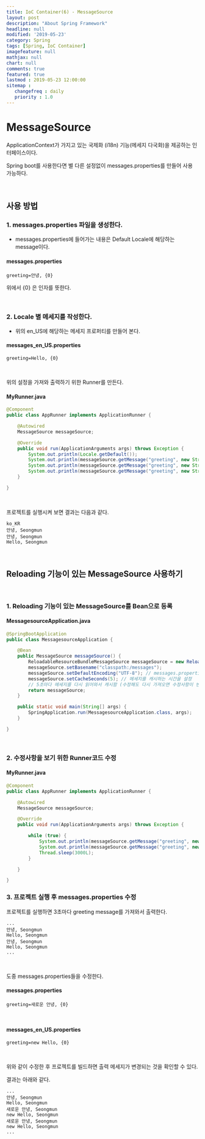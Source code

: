 ```yaml
---
title: IoC Container(6) - MessageSource
layout: post
description: "About Spring Framework"
headline: null
modified: '2019-05-23'
category: Spring
tags: [Spring, IoC Container]
imagefeature: null
mathjax: null
chart: null
comments: true
featured: true
lastmod : 2019-05-23 12:00:00
sitemap :  
   changefreq : daily
   priority : 1.0
---
```


# MessageSource

ApplicationContext가 가지고 있는 국제화 (i18n) 기능(메세지 다국화)을 제공하는 인터페이스이다.  
  
Spring boot를 사용한다면 별 다른 설정없이 messages.properties를 만들어 사용 가능하다.
  
<br />
  
## 사용 방법  
  
### 1. messages.properties 파일을 생성한다.  
  
- messages.properties에 들어가는 내용은 Default Locale에 해당하는 message이다.
  
#### messages.properties  
  
```vim
greeting=안녕, {0}
```  
  
위에서 {0} 은 인자를 뜻한다.  
  
<br />

### 2. Locale 별 메세지를 작성한다.  
  
- 위의 en_US에 해당하는 메세지 프로퍼티를 만들어 본다. 
  
#### messages_en_US.properties  
  
```vim
greeting=Hello, {0}
```  
  
<br />
  
위의 설정을 가져와 출력하기 위한 Runner를 만든다.
  
#### MyRunner.java  
  
```java
@Component
public class AppRunner implements ApplicationRunner {

    @Autowired
    MessageSource messageSource;

    @Override
    public void run(ApplicationArguments args) throws Exception {
        System.out.println(Locale.getDefault());
        System.out.println(messageSource.getMessage("greeting", new String[]{"Seongmun"}, Locale.getDefault()));
        System.out.println(messageSource.getMessage("greeting", new String[]{"Seongmun"}, Locale.KOREA));
        System.out.println(messageSource.getMessage("greeting", new String[]{"Seongmun"}, Locale.US));
    }

}
```   
  
<br />
 
프로젝트를 실행시켜 보면 결과는 다음과 같다.
  
```vim
ko_KR
안녕, Seongmun
안녕, Seongmun
Hello, Seongmun
```  
  
<br />

## Reloading 기능이 있는 MessageSource 사용하기

<br />  

### 1. Reloading 기능이 있는 MessageSource를 Bean으로 등록 

#### MessagesourceApplication.java
  
```java
@SpringBootApplication
public class MessagesourceApplication {

    @Bean
    public MessageSource messageSource() {
        ReloadableResourceBundleMessageSource messageSource = new ReloadableResourceBundleMessageSource();
        messageSource.setBasename("classpath:/messages");
        messageSource.setDefaultEncoding("UTF-8"); // messages.properties 의 인코딩 설정
        messageSource.setCacheSeconds(5); // 메세지를 캐시하는 시간을 설정 
        // 5초마다 메세지를 다시 읽어와서 캐시함 (수정해도 다시 가져오면 수정사항이 반영됨)
        return messageSource;
    }

    public static void main(String[] args) {
        SpringApplication.run(MessagesourceApplication.class, args);
    }

}
```  

<br />
  
### 2. 수정사항을 보기 위한 Runner코드 수정  

#### MyRunner.java  
  
```java
@Component
public class AppRunner implements ApplicationRunner {

    @Autowired
    MessageSource messageSource;

    @Override
    public void run(ApplicationArguments args) throws Exception {

        while (true) {
            System.out.println(messageSource.getMessage("greeting", new String[]{"Seongmun"}, Locale.getDefault()));
            System.out.println(messageSource.getMessage("greeting", new String[]{"Seongmun"}, Locale.US));
            Thread.sleep(3000L);
        }

    }

}
```   
  
### 3. 프로젝트 실행 후 messages.properties 수정  
  
프로젝트를 실행하면 3초마다 greeting message를 가져와서 출력한다.  
  
```vim
...
안녕, Seongmun
Hello, Seongmun
안녕, Seongmun
Hello, Seongmun
...
```  

<br />

도중 messages.properties들을 수정한다.  

#### messages.properties

```vim
greeting=새로운 안녕, {0}
``` 

<br />
  
#### messages_en_US.properties

```vim
greeting=new Hello, {0}
```  
  
<br />
  
위와 같이 수정한 후 프로젝트를 빌드하면 출력 메세지가 변경되는 것을 확인할 수 있다.
  
결과는 아래와 같다.
  
```vim
...
안녕, Seongmun
Hello, Seongmun
새로운 안녕, Seongmun
new Hello, Seongmun
새로운 안녕, Seongmun
new Hello, Seongmun
...
```  